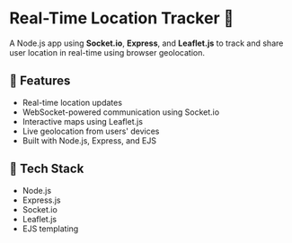 # Real-Time Location Tracker 🚀

A Node.js app using **Socket.io**, **Express**, and **Leaflet.js** to track and share user location in real-time using browser geolocation.

## 🚀 Features

- Real-time location updates
- WebSocket-powered communication using Socket.io
- Interactive maps using Leaflet.js
- Live geolocation from users' devices
- Built with Node.js, Express, and EJS
 

## 🧰 Tech Stack

- Node.js
- Express.js
- Socket.io
- Leaflet.js
- EJS templating
